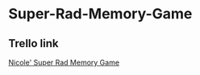 # Super-Rad-Memory-Game
## Trello link
[Nicole' Super Rad Memory Game](https://trello.com/invite/b/VVDVzgfg/805c3a8e09a792da6f04194bb3f358bb/nicoles-super-rad-memory-game)

